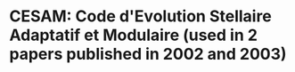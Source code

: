# CESAM: Code d'Evolution Stellaire Adaptatif et Modulaire (used in 2 papers published in 2002 and 2003)
